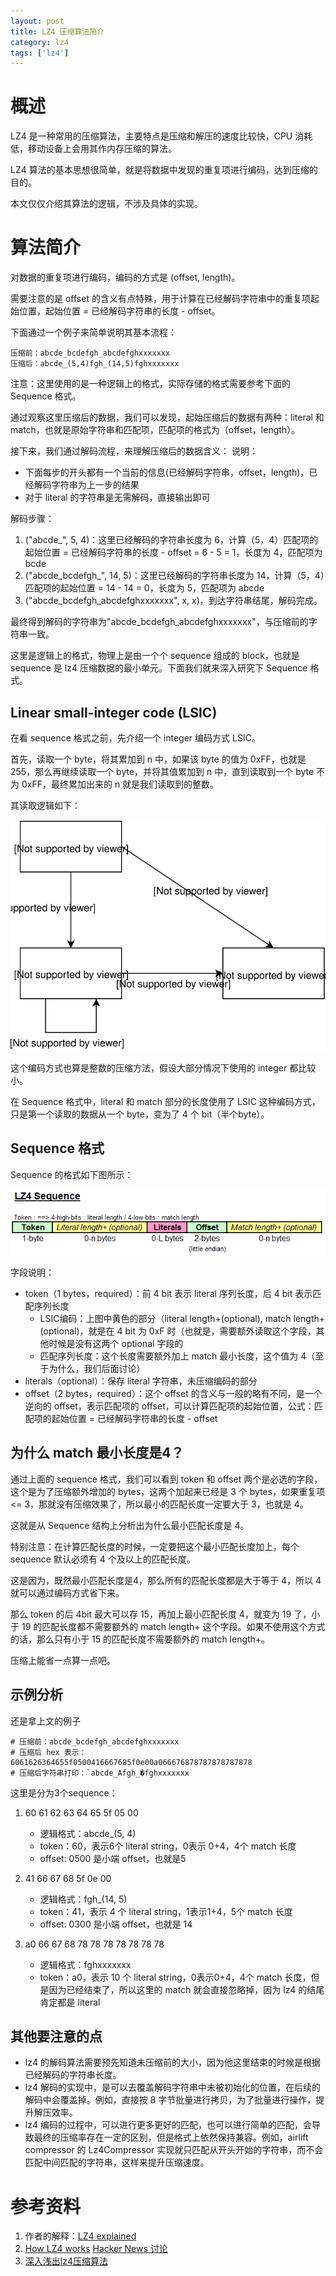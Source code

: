 ```yaml
---
layout: post
title: LZ4 压缩算法简介
category: lz4
tags: ['lz4']
---
```


# 概述

LZ4 是一种常用的压缩算法，主要特点是压缩和解压的速度比较快，CPU 消耗低，移动设备上会用其作内存压缩的算法。

LZ4 算法的基本思想很简单，就是将数据中发现的重复项进行编码，达到压缩的目的。

本文仅仅介绍其算法的逻辑，不涉及具体的实现。

# 算法简介

对数据的重复项进行编码，编码的方式是 (offset, length)。

需要注意的是 offset 的含义有点特殊，用于计算在已经解码字符串中的重复项起始位置，起始位置 = 已经解码字符串的长度 - offset。

下面通过一个例子来简单说明其基本流程：
```
压缩前：abcde_bcdefgh_abcdefghxxxxxxx
压缩后：abcde_(5,4)fgh_(14,5)fghxxxxxxx
```

注意：这里使用的是一种逻辑上的格式，实际存储的格式需要参考下面的 Sequence 格式。

通过观察这里压缩后的数据，我们可以发现，起始压缩后的数据有两种：literal 和 match，也就是原始字符串和匹配项，匹配项的格式为（offset，length）。

接下来，我们通过解码流程，来理解压缩后的数据含义：
说明：
* 下面每步的开头都有一个当前的信息(已经解码字符串，offset，length)，已经解码字符串为上一步的结果
* 对于 literal 的字符串是无需解码，直接输出即可

解码步骤：
1. ("abcde_", 5, 4)：这里已经解码的字符串长度为 6，计算（5，4）匹配项的起始位置 = 已经解码字符串的长度 - offset = 6 - 5 = 1，长度为 4，匹配项为 bcde
2. ("abcde_bcdefgh_", 14, 5)：这里已经解码的字符串长度为 14，计算（5，4）匹配项的起始位置 = 14 - 14 = 0，长度为 5，匹配项为 abcde
3. ("abcde_bcdefgh_abcdefghxxxxxxx", x, x)，到达字符串结尾，解码完成。

最终得到解码的字符串为"abcde_bcdefgh_abcdefghxxxxxxx"，与压缩前的字符串一致。

这里是逻辑上的格式，物理上是由一个个 sequence 组成的 block，也就是 sequence 是 lz4 压缩数据的最小单元。下面我们就来深入研究下 Sequence 格式。


## Linear small-integer code (LSIC)

在看 sequence 格式之前，先介绍一个 integer 编码方式 LSIC。

首先，读取一个 byte，将其累加到 n 中，如果该 byte 的值为 0xFF，也就是255，那么再继续读取一个 byte，并将其值累加到 n 中，直到读取到一个 byte 不为 0xFF，最终累加出来的 n 就是我们读取到的整数。

其读取逻辑如下：

![lz4_int_encoding_flowchart](/assets/blog/lz4/lz4_int_encoding_flowchart.svg)

这个编码方式也算是整数的压缩方法，假设大部分情况下使用的 integer 都比较小。

在 Sequence 格式中，literal 和 match 部分的长度使用了 LSIC 这种编码方式，只是第一个读取的数据从一个 byte，变为了 4 个 bit（半个byte）。


## Sequence 格式

Sequence 的格式如下图所示：

![LZ4 format](/assets/blog/lz4/LZ4_format.png)

字段说明：

* token（1 bytes，required）：前 4 bit 表示 literal 序列长度，后 4 bit 表示匹配序列长度
	* LSIC编码：上图中黄色的部分（literal length+(optional), match length+(optional)，就是在 4 bit 为 0xF 时（也就是，需要额外读取这个字段，其他时候是没有这两个 optional 字段的
    * 匹配序列长度：这个长度需要额外加上 match 最小长度，这个值为 4（至于为什么，我们后面讨论）     
* literals（optional）：保存 literal 字符串，未压缩编码的部分
* offset（2 bytes，required）：这个 offset 的含义与一般的略有不同，是一个逆向的 offset，表示匹配项的 offset，可以计算匹配项的起始位置，公式：匹配项的起始位置 = 已经解码字符串的长度 - offset

## 为什么 match 最小长度是4？

通过上面的 sequence 格式，我们可以看到 token 和 offset 两个是必选的字段，这个是为了压缩额外增加的 bytes，这两个加起来已经是 3 个 bytes，如果重复项 <= 3，那就没有压缩效果了，所以最小的匹配长度一定要大于 3，也就是 4。

这就是从 Sequence 结构上分析出为什么最小匹配长度是 4。

特别注意：在计算匹配长度的时候，一定要把这个最小匹配长度加上，每个 sequence 默认必须有 4 个及以上的匹配长度。

这是因为，既然最小匹配长度是4，那么所有的匹配长度都是大于等于 4，所以 4 就可以通过编码方式省下来。

那么 token 的后 4bit 最大可以存 15，再加上最小匹配长度 4，就变为 19 了，小于 19 的匹配长度都不需要额外的 match length+ 这个字段。如果不使用这个方式的话，那么只有小于 15 的匹配长度不需要额外的 match length+。

压缩上能省一点算一点吧。

## 示例分析

还是拿上文的例子

```
# 压缩前：abcde_bcdefgh_abcdefghxxxxxxx
# 压缩后 hex 表示：6061626364655f0500416667685f0e00a066676878787878787878
# 压缩后字符串打印：`abcde_Afgh_�fghxxxxxxx
```

这里是分为3个sequence：
1. 60 61 62 63 64 65 5f 05 00
	* 逻辑格式：abcde_(5, 4)
	* token：60，表示6个 literal string，0表示 0+4，4个 match 长度
	* offset: 0500 是小端 offset，也就是5

2. 41 66 67 68 5f 0e 00
	* 逻辑格式：fgh_(14, 5)
	* token：41，表示 4 个 literal string，1表示1+4，5个 match 长度
	* offset: 0300 是小端 offset，也就是 14

3. a0 66 67 68 78 78 78 78 78 78 78
	* 逻辑格式：fghxxxxxxx
	* token：a0，表示 10 个 literal string，0表示0+4，4个 match 长度，但是因为已经结束了，所以这里的 match 就会直接忽略掉，因为 lz4 的结尾肯定都是 literal

## 其他要注意的点

* lz4 的解码算法需要预先知道未压缩前的大小，因为他这里结束的时候是根据已经解码的字符串长度。
* lz4 解码的实现中，是可以去覆盖解码字符串中未被初始化的位置，在后续的解码中会覆盖掉。例如，直接按 8 字节批量进行拷贝，为了批量进行操作，提升解压效率。
* lz4 编码的过程中，可以进行更多更好的匹配，也可以进行简单的匹配，会导致最终的压缩率存在一定的区别，但是格式上依然保持兼容。例如，airlift compressor 的 Lz4Compressor 实现就只匹配从开头开始的字符串，而不会匹配中间匹配的字符串，这样来提升压缩速度。


# 参考资料

1. 作者的解释：[LZ4 explained](https://fastcompression.blogspot.com/2011/05/lz4-explained.html)
2. [How LZ4 works](https://ticki.github.io/blog/how-lz4-works/) [Hacker News 讨论](https://news.ycombinator.com/item?id=14629434)
3. [深入浅出lz4压缩算法](https://www.jianshu.com/p/824e1cf4f920)
